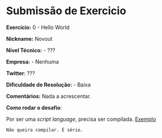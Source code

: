 # Submissão de Exercicio

**Exercício:** 0 - Hello World

**Nickname:** Novout

**Nível Técnico:** - ??? 

**Empresa:** - Nenhuma

**Twitter**:  ???

**Dificuldade de Resolução:** - Baixa

**Comentários:** Nada a acrescentar.

**Como rodar o desafio**: 

Por ser uma *script language*, precisa ser compilada. [Exemplo](https://www.angelcode.com/angelscript/sdk/docs/manual/doc_compile_lib.html)

`Não queira compilar. É sério.`